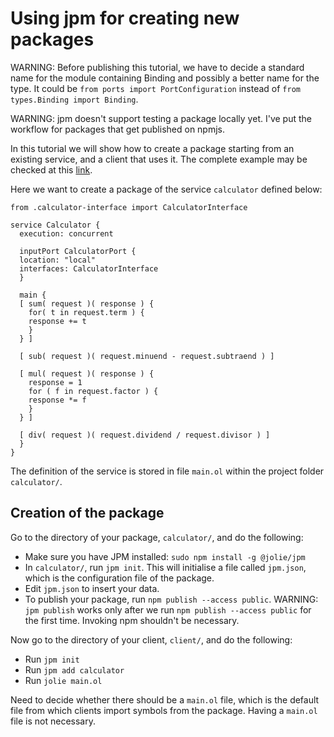 # Using jpm for creating new packages

WARNING: Before publishing this tutorial, we have to decide a standard name for the module containing Binding and possibly a better name for the type. It could be `from ports import PortConfiguration` instead of `from types.Binding import Binding`.

WARNING: jpm doesn't support testing a package locally yet. I've put the workflow for packages that get published on npmjs.

In this tutorial we will show how to create a package starting from an existing service, and a client that uses it.
The complete example may be checked at this [link](https://github.com/jolie/examples/tree/master/v1.10.x/tutorials/jpm-jolie).

Here we want to create a package of the service `calculator` defined below:

```jolie
from .calculator-interface import CalculatorInterface

service Calculator {
  execution: concurrent

  inputPort CalculatorPort {
  location: "local"
  interfaces: CalculatorInterface
  }   

  main {
  [ sum( request )( response ) {
    for( t in request.term ) {
    response += t
    }
  } ]

  [ sub( request )( request.minuend - request.subtraend ) ]

  [ mul( request )( response ) {
    response = 1
    for ( f in request.factor ) {
    response *= f 
    }
  } ]
  
  [ div( request )( request.dividend / request.divisor ) ]
  }
}
```

The definition of the service is stored in file `main.ol` within the project folder `calculator/`.

## Creation of the package

Go to the directory of your package, `calculator/`, and do the following:

- Make sure you have JPM installed: `sudo npm install -g @jolie/jpm`
- In `calculator/`, run `jpm init`. This will initialise a file called `jpm.json`, which is the configuration file of the package.
- Edit `jpm.json` to insert your data.
- To publish your package, run `npm publish --access public`. WARNING: `jpm publish` works only after we run `npm publish --access public` for the first time. Invoking npm shouldn't be necessary.

Now go to the directory of your client, `client/`, and do the following:

- Run `jpm init`
- Run `jpm add calculator`
- Run `jolie main.ol`

Need to decide whether there should be a `main.ol` file, which is the default file from which clients import symbols from the package. Having a `main.ol` file is not necessary.
